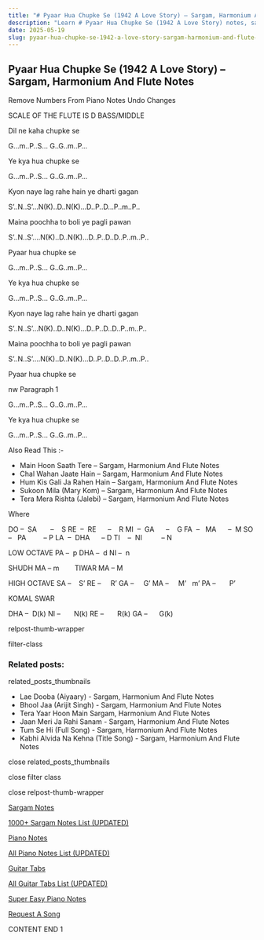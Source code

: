 ```yaml
---
title: "# Pyaar Hua Chupke Se (1942 A Love Story) – Sargam, Harmonium And Flute Notes"
description: "Learn # Pyaar Hua Chupke Se (1942 A Love Story) notes, sargam, harmonium notations and flute notes. Easy step-by-step tutorial for beginners."
date: 2025-05-19
slug: pyaar-hua-chupke-se-1942-a-love-story-sargam-harmonium-and-flute-notes
---
```


## Pyaar Hua Chupke Se (1942 A Love Story) – Sargam, Harmonium And Flute Notes

Remove Numbers From Piano Notes
Undo Changes

SCALE OF THE FLUTE IS D BASS/MIDDLE

Dil ne kaha chupke se

G…m..P..S… G..G..m..P…

Ye kya hua chupke se

G…m..P..S… G..G..m..P…

Kyon naye lag rahe hain ye dharti gagan

S’..N..S’…N(K)..D..N(K)…D..P..D…P..m..P..

Maina poochha to boli ye pagli pawan

S’..N..S’….N(K)..D..N(K)…D..P..D..D..P..m..P..

Pyaar hua chupke se

G…m..P..S… G..G..m..P…

Ye kya hua chupke se

G…m..P..S… G..G..m..P…

Kyon naye lag rahe hain ye dharti gagan

S’..N..S’…N(K)..D..N(K)…D..P..D..D..P..m..P..

Maina poochha to boli ye pagli pawan

S’..N..S’….N(K)..D..N(K)…D..P..D..D..P..m..P..

Pyaar hua chupke se

nw Paragraph 1

G…m..P..S… G..G..m..P…

Ye kya hua chupke se

G…m..P..S… G..G..m..P…

Also Read This :-

* Main Hoon Saath Tere – Sargam, Harmonium And Flute Notes
* Chal Wahan Jaate Hain – Sargam, Harmonium And Flute Notes
* Hum Kis Gali Ja Rahen Hain – Sargam, Harmonium And Flute Notes
* Sukoon Mila (Mary Kom) – Sargam, Harmonium And Flute Notes
* Tera Mera Rishta (Jalebi) – Sargam, Harmonium And Flute Notes

Where

DO –  SA       –    S
RE  –  RE      –    R
MI  –  GA      –    G
FA  –   MA      –  M
SO  –   PA         – P
LA  –  DHA      – D
TI    –  NI          – N

LOW OCTAVE
PA –  p
DHA –  d
NI –  n

SHUDH MA – m        TIWAR MA – M

HIGH OCTAVE
SA –    S’
RE –     R’
GA –     G’
MA –     M’   m’
PA –       P’

KOMAL SWAR

DHA –  D(k)
NI –       N(k)
RE –       R(k)
GA –      G(k)

relpost-thumb-wrapper

filter-class

### Related posts:

related_posts_thumbnails

* Lae Dooba (Aiyaary) - Sargam, Harmonium And Flute Notes
* Bhool Jaa (Arijit Singh) - Sargam, Harmonium And Flute Notes
* Tera Yaar Hoon Main Sargam, Harmonium And Flute Notes
* Jaan Meri Ja Rahi Sanam - Sargam, Harmonium And Flute Notes
* Tum Se Hi (Full Song) - Sargam, Harmonium And Flute Notes
* Kabhi Alvida Na Kehna (Title Song) - Sargam, Harmonium And Flute Notes

close related_posts_thumbnails

close filter class

close relpost-thumb-wrapper

[Sargam Notes](/sargam-notes.html)

[1000+ Sargam Notes List (UPDATED)](/all-songs-list-sargam-notes.html)

[Piano Notes](/piano-notes.html)

[All Piano Notes List (UPDATED)](/all-songs-list-piano-notes.html)

[Guitar Tabs](/guitar-tabs.html)

[All Guitar Tabs List (UPDATED)](/all-songs-list-guitar-tabs.html)

[Super Easy Piano Notes](https://studywall.in/)

[Request A Song](/request-a-song.html)

CONTENT END 1

